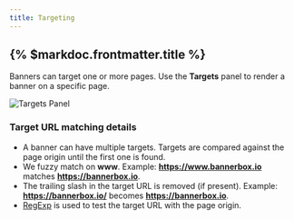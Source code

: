 ```yaml
---
title: Targeting 
---
```


## {% $markdoc.frontmatter.title %}

Banners can target one or more pages. Use the **Targets** panel to render a banner on a specific page.

![Targets Panel](/docs/targets-panel.png)

### Target URL matching details
- A banner can have multiple targets. Targets are compared against the page origin until the first one is found. 
- We fuzzy match on **www**. Example: **https://www.bannerbox.io** matches **https://bannerbox.io**.
- The trailing slash in the target URL is removed (if present). Example: **https://bannerbox.io/** becomes **https://bannerbox.io**.
- [RegExp](https://developer.mozilla.org/en-US/docs/Web/JavaScript/Guide/Regular_Expressions) is used to test the target URL with the page origin.

